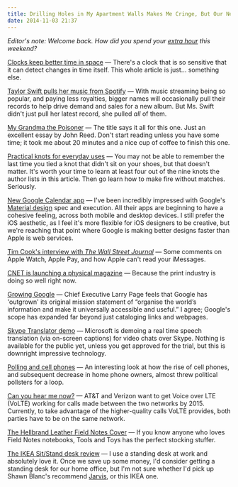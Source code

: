 ```yaml
---
title: Drilling Holes in My Apartment Walls Makes Me Cringe, But Our New Pictures Look Nice
date: 2014-11-03 21:37
---
```

_Editor's note: Welcome back. How did you spend your [extra hour](https://en.wikipedia.org/wiki/Daylight_saving_time) this weekend?_

[Clocks keep better time in space](http://www.npr.org/2014/11/03/361069820/new-clock-may-end-time-as-we-know-it) &mdash; There's a clock that is so sensitive that it can detect changes in time itself. This whole article is just... something else.

[Taylor Swift pulls her music from Spotify](http://artsbeat.blogs.nytimes.com/2014/11/03/taylor-swift-announces-world-tour-and-pulls-her-music-from-spotify/) &mdash; With music streaming being so popular, and paying less royalties, bigger names will occasionally pull their records to help drive demand and sales for a new album. But Ms. Swift didn't just pull her latest record, she pulled _all_ of them.  

[My Grandma the Poisoner](http://www.vice.com/en_uk/read/my-gandma-the-poisoner-0000474-v21n10) &mdash; The title says it all for this one. Just an excellent essay by John Reed. Don't start reading unless you have some time; it took me about 20 minutes and a nice cup of coffee to finish this one.

[Practical knots for everyday uses](http://allaboutknots.blogspot.mx/2013/07/1-practical-knots-for-everyday-uses.html) &mdash; You may not be able to remember the last time you tied a knot that didn't sit on your shoes, but that doesn't matter. It's worth your time to learn at least four out of the nine knots the author lists in this article. Then go learn how to make fire without matches. Seriously.

[New Google Calendar app](https://www.google.com/landing/calendar/) &mdash; I've been incredibly impressed with Google's [Material design](http://www.google.com/design/spec/material-design/introduction.html) spec and execution. All their apps are beginning to have a cohesive feeling, across both mobile and desktop devices. I still prefer the iOS aesthetic, as I feel it's more flexible for iOS designers to be creative, but we're reaching that point where Google is making better designs faster than Apple is web services.  

[Tim Cook's interview with _The Wall Street Journal_](http://online.wsj.com/articles/apples-tim-cook-answers-the-skeptics-1414962373) &mdash; Some comments on Apple Watch, Apple Pay, and how Apple can't read your iMessages.

[CNET is launching a physical magazine](http://www.nytimes.com/2014/11/03/business/media/technology-website-cnet-to-jump-from-screen-to-page.html) &mdash; Because the print industry is doing so well right now.

[Growing Google](http://www.theguardian.com/technology/2014/nov/03/larry-page-google-dont-be-evil-sergey-brin) &mdash; Chief Executive Larry Page feels that Google has 'outgrown' its original mission statement of “organise the world’s information and make it universally accessible and useful.” I agree; Google's scope has expanded far beyond just cataloging links and webpages.

[Skype Translator demo](http://techcrunch.com/2014/11/03/skype-translator-preview/) &mdash; Microsoft is demoing a real time speech translation (via on-screen captions) for video chats over Skype. Nothing is available for the public yet, unless you get approved for the trial, but this is downright impressive technology.

[Polling and cell phones](http://www.washingtonpost.com/blogs/the-switch/wp/2014/11/03/pollsters-used-to-worry-that-cellphone-users-would-skew-results-these-days-not-so-much/) &mdash; An interesting look at how the rise of cell phones, and subsequent decrease in home phone owners, almost threw political pollsters for a loop.

[Can you hear me now?](http://recode.net/2014/11/03/verizon-and-att-plan-lte-call-interoperability-by-2015/) &mdash; AT&T and Verizon want to get Voice over LTE (VoLTE) working for calls made between the two networks by 2015. Currently, to take advantage of the higher-quality calls VoLTE provides, both parties have to be on the same network.  

[The Hellbrand Leather Field Notes Cover](http://toolsandtoys.net/reviews/hellbrand-leather-field-notes-cover/) &mdash; If you know anyone who loves Field Notes notebooks, Tools and Toys has the perfect stocking stuffer.

[The IKEA Sit/Stand desk review](http://gizmodo.com/ikea-sit-stand-desk-review-i-cant-believe-how-much-i-l-1652445999) &mdash; I use a standing desk at work and absolutely love it. Once we save up some money, I'd consider getting a standing desk for our home office, but I'm not sure whether I'd pick up Shawn Blanc's recommend [Jarvis](http://www.amazon.com/dp/B00HRFEIF4/ref=nosim&tag=toolsandtoys-20), or this IKEA one.
